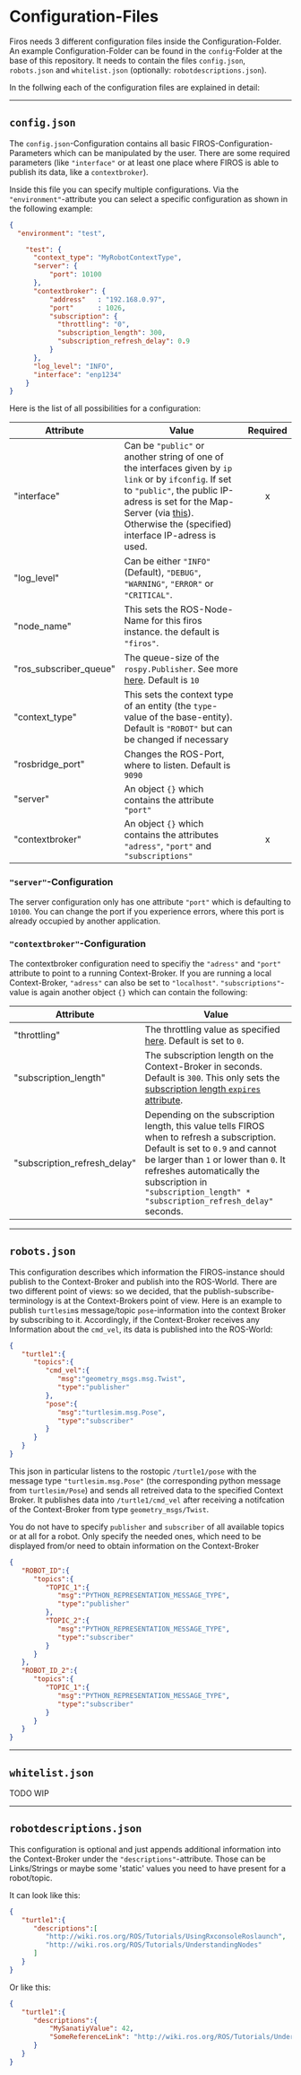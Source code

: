 # Configuration-Files
Firos needs 3 different configuration files inside the Configuration-Folder. An example Configuration-Folder can be found in the `config`-Folder at the base of this repository. It needs to contain the files `config.json`, `robots.json` and `whitelist.json` (optionally: `robotdescriptions.json`). 

In the follwing each of the configuration files are explained in detail:

---

## `config.json`
The `config.json`-Configuration contains all basic FIROS-Configuration-Parameters which can be manipulated by the user. There are some required parameters (like `"interface"` or at least one place where FIROS is able to publish its data, like a `contextbroker`).

Inside this file you can specify multiple configurations. Via the `"environment"`-attribute you can select a specific configuration as shown in the following example:
```json
{
  "environment": "test",

    "test": {
      "context_type": "MyRobotContextType",
      "server": {
          "port": 10100
      },
      "contextbroker": {
          "address"   : "192.168.0.97",
          "port"      : 1026,
          "subscription": {
            "throttling": "0",
            "subscription_length": 300,
            "subscription_refresh_delay": 0.9
          }
      },
      "log_level": "INFO",
      "interface": "enp1234"
    }
}
```



Here is the list of all possibilities for a configuration:

| Attribute              | Value | Required |
|------------------------|-------|:--------:|
| "interface"            |  Can be `"public"` or another string of one of the interfaces given by `ip link` or by `ifconfig`. If set to `"public"`, the public IP-adress is set for the Map-Server (via [this](http://ip.42.pl/raw)). Otherwise the (specified) interface IP-adress is used.   | x |
| "log_level"            |  Can be either `"INFO"` (Default), `"DEBUG"`, `"WARNING"`, `"ERROR"` or `"CRITICAL"`.      | |
| "node_name"            |  This sets the ROS-Node-Name for this firos instance. the default is `"firos"`.     |
| "ros_subscriber_queue" |  The queue-size of the `rospy.Publisher`. See more [here](http://wiki.ros.org/rospy/Overview/Publishers%20and%20Subscribers). Default is `10`  | |
| "context_type"         |  This sets the context type of an entity (the `type`-value of the base-entity). Default is `"ROBOT"` but can be changed if necessary   | |
| "rosbridge_port"       |   Changes the ROS-Port, where to listen. Default is `9090`    | |
| "server"               |  An object `{}` which contains the attribute `"port"`     | |
| "contextbroker"        |  An object `{}` which contains the attributes `"adress"`, `"port"` and `"subscriptions"`     | x |

### `"server"`-Configuration
The server configuration only has one attribute `"port"` which is defaulting to `10100`. You can change the port if you experience errors, where this port is already occupied by another application.

### `"contextbroker"`-Configuration
The contextbroker configuration need to specifiy the  `"adress"` and  `"port"` attribute to point to a running Context-Broker. If you are running a local Context-Broker, `"adress"` can also be set to `"localhost"`. 
`"subscriptions"`-value is again another object `{}` which can contain the following:

| Attribute                    | Value |
|------------------------------|-------|
| "throttling"                 | The throttling value as specified [here](https://fiware-orion.readthedocs.io/en/master/user/ngsiv2_implementation_notes/index.html#notification-throttling). Default is set to `0`.      |
| "subscription_length"        | The subscription length on the Context-Broker in seconds. Default is `300`. This only sets the [subscription length `expires` attribute](https://fiware-orion.readthedocs.io/en/master/user/walkthrough_apiv2/index.html#subscriptions).     |
| "subscription_refresh_delay" | Depending on the subscription length, this value tells FIROS when to refresh a subscription. Default is set to `0.9` and cannot be larger than `1` or lower than `0`. It refreshes automatically the subscription in `"subscription_length" * "subscription_refresh_delay"` seconds.    |

---




## `robots.json`
This configuration describes which information the FIROS-instance should publish to the Context-Broker and publish into the ROS-World. There are two different point of views: so we decided, that the publish-subscribe-terminology is at the Context-Brokers point of view. Here is an example to publish `turtlesim`s message/topic `pose`-information into the context Broker by subscribing to it. Accordingly, if the Context-Broker receives any Information about the `cmd_vel`, its data is published into the ROS-World:

```json
{
   "turtle1":{
      "topics":{
         "cmd_vel":{
            "msg":"geometry_msgs.msg.Twist",
            "type":"publisher"
         },
         "pose":{
            "msg":"turtlesim.msg.Pose",
            "type":"subscriber"
         }
      }
   }
}
``` 

This json in particular listens to the rostopic `/turtle1/pose` with the message type `"turtlesim.msg.Pose"` (the corresponding python message from  `turtlesim/Pose`) and sends all retreived data to the specified Context Broker. It publishes data into `/turtle1/cmd_vel` after receiving a notifcation of the Context-Broker from type `geometry_msgs/Twist`.



You do not have to specify `publisher` and `subscriber` of all available topics or at all for a robot. Only specify the needed ones, which need to be displayed from/or need to obtain information on the Context-Broker
```json
{
   "ROBOT_ID":{
      "topics":{
         "TOPIC_1":{
            "msg":"PYTHON_REPRESENTATION_MESSAGE_TYPE",
            "type":"publisher"
         },
         "TOPIC_2":{
            "msg":"PYTHON_REPRESENTATION_MESSAGE_TYPE",
            "type":"subscriber"
         }
      }
   },
   "ROBOT_ID_2":{
      "topics":{
         "TOPIC_1":{
            "msg":"PYTHON_REPRESENTATION_MESSAGE_TYPE",
            "type":"subscriber"
         }
      }
   }
}
``` 
---

## `whitelist.json`
TODO WIP

---

## `robotdescriptions.json`
This configuration is optional and just appends additional information into the Context-Broker under the `"descriptions"`-attribute. Those can be Links/Strings or maybe some 'static' values you need to have present for a robot/topic.


It can look like this:

```json
{
   "turtle1":{
      "descriptions":[
         "http://wiki.ros.org/ROS/Tutorials/UsingRxconsoleRoslaunch",
         "http://wiki.ros.org/ROS/Tutorials/UnderstandingNodes"
      ]
   }
}
```

Or like this:

```json
{
   "turtle1":{
      "descriptions":{
          "MySanatiyValue": 42,
          "SomeReferenceLink": "http://wiki.ros.org/ROS/Tutorials/UnderstandingNodes"
      }
   }
}
```